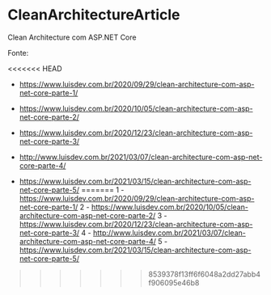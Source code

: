 # CleanArchitectureArticle
Clean Architecture com ASP.NET Core

Fonte: 

<<<<<<< HEAD
- https://www.luisdev.com.br/2020/09/29/clean-architecture-com-asp-net-core-parte-1/

- https://www.luisdev.com.br/2020/10/05/clean-architecture-com-asp-net-core-parte-2/

- https://www.luisdev.com.br/2020/12/23/clean-architecture-com-asp-net-core-parte-3/

- http://www.luisdev.com.br/2021/03/07/clean-architecture-com-asp-net-core-parte-4/

- https://www.luisdev.com.br/2021/03/15/clean-architecture-com-asp-net-core-parte-5/
=======
1 - https://www.luisdev.com.br/2020/09/29/clean-architecture-com-asp-net-core-parte-1/
2 - https://www.luisdev.com.br/2020/10/05/clean-architecture-com-asp-net-core-parte-2/
3 - https://www.luisdev.com.br/2020/12/23/clean-architecture-com-asp-net-core-parte-3/
4 - http://www.luisdev.com.br/2021/03/07/clean-architecture-com-asp-net-core-parte-4/
5 - https://www.luisdev.com.br/2021/03/15/clean-architecture-com-asp-net-core-parte-5/
>>>>>>> 8539378f13ff6f6048a2dd27abb4f906095e46b8
